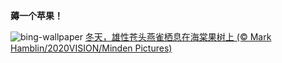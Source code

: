 
**薅一个苹果！**

![bing-wallpaper](https://www.bing.com/th?id=OHR.CrabappleChaffinch_ZH-CN4458529756_1920x1080.jpg)
[冬天，雄性苍头燕雀栖息在海棠果树上 (© Mark Hamblin/2020VISION/Minden Pictures)](https://www.bing.com/search?q=%E6%B5%B7%E6%A3%A0%E6%9E%9C&amp;form=hpcapt&amp;mkt=zh-cn)
  